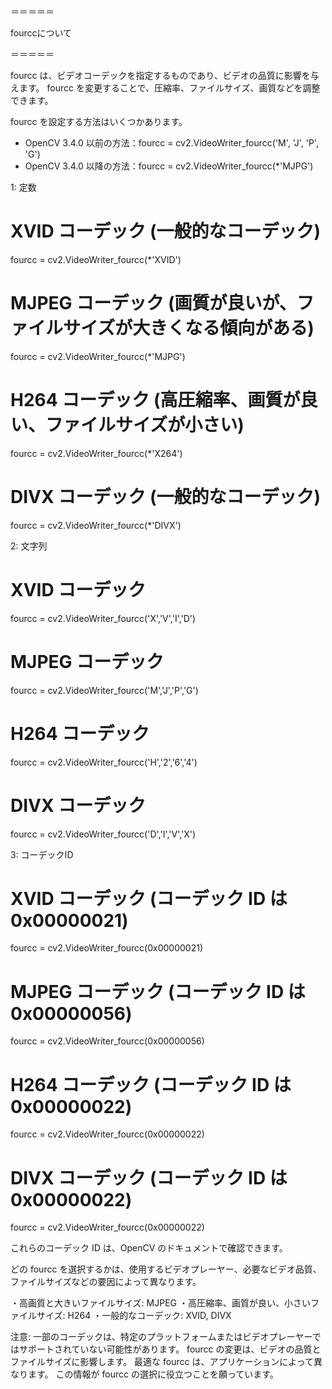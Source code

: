 ＝＝＝＝＝

fourccについて

＝＝＝＝＝

fourcc は、ビデオコーデックを指定するものであり、ビデオの品質に影響を与えます。 
fourcc を変更することで、圧縮率、ファイルサイズ、画質などを調整できます。

fourcc を設定する方法はいくつかあります。
- OpenCV 3.4.0 以前の方法：fourcc = cv2.VideoWriter_fourcc('M', 'J', 'P', 'G')
- OpenCV 3.4.0 以降の方法：fourcc = cv2.VideoWriter_fourcc(*'MJPG')

1: 定数
# XVID コーデック (一般的なコーデック)
fourcc = cv2.VideoWriter_fourcc(*'XVID')

# MJPEG コーデック (画質が良いが、ファイルサイズが大きくなる傾向がある)
fourcc = cv2.VideoWriter_fourcc(*'MJPG')

# H264 コーデック (高圧縮率、画質が良い、ファイルサイズが小さい)
fourcc = cv2.VideoWriter_fourcc(*'X264')

# DIVX コーデック (一般的なコーデック)
fourcc = cv2.VideoWriter_fourcc(*'DIVX')

2: 文字列
# XVID コーデック
fourcc = cv2.VideoWriter_fourcc('X','V','I','D')

# MJPEG コーデック
fourcc = cv2.VideoWriter_fourcc('M','J','P','G')

# H264 コーデック
fourcc = cv2.VideoWriter_fourcc('H','2','6','4')

# DIVX コーデック
fourcc = cv2.VideoWriter_fourcc('D','I','V','X')

3: コーデックID
# XVID コーデック (コーデック ID は 0x00000021)
fourcc = cv2.VideoWriter_fourcc(0x00000021)

# MJPEG コーデック (コーデック ID は 0x00000056)
fourcc = cv2.VideoWriter_fourcc(0x00000056)

# H264 コーデック (コーデック ID は 0x00000022)
fourcc = cv2.VideoWriter_fourcc(0x00000022)

# DIVX コーデック (コーデック ID は 0x00000022)
fourcc = cv2.VideoWriter_fourcc(0x00000022)

これらのコーデック ID は、OpenCV のドキュメントで確認できます。

どの fourcc を選択するかは、使用するビデオプレーヤー、必要なビデオ品質、ファイルサイズなどの要因によって異なります。

・高画質と大きいファイルサイズ: MJPEG
・高圧縮率、画質が良い、小さいファイルサイズ: H264
・一般的なコーデック: XVID, DIVX

注意:
一部のコーデックは、特定のプラットフォームまたはビデオプレーヤーではサポートされていない可能性があります。
fourcc の変更は、ビデオの品質とファイルサイズに影響します。 最適な fourcc は、アプリケーションによって異なります。
この情報が fourcc の選択に役立つことを願っています。